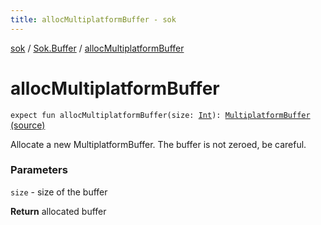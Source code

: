 ```yaml
---
title: allocMultiplatformBuffer - sok
---
```


[sok](../index.html) / [Sok.Buffer](index.html) / [allocMultiplatformBuffer](./alloc-multiplatform-buffer.html)

# allocMultiplatformBuffer

`expect fun allocMultiplatformBuffer(size: `[`Int`](https://kotlinlang.org/api/latest/jvm/stdlib/kotlin/-int/index.html)`): `[`MultiplatformBuffer`](-multiplatform-buffer/index.html) [(source)](https://github.com/SeekDaSky/Sok/tree/master/common/sok-common/src/Sok/Buffer/MultiplatformBuffer.kt#L468)

Allocate a new MultiplatformBuffer. The buffer is not zeroed, be careful.

### Parameters

`size` - size of the buffer

**Return**
allocated buffer


